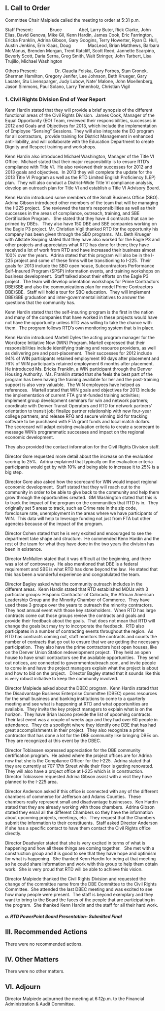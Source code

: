 ## I. Call to Order

Committee Chair Malpiede called the meeting to order at 5:31 p.m.

Staff Present:              Bruce              Abel, Larry Buter, Rick Clarke, John Elias, David Genova, Mike Gil, Kenn Hardin, James Cook, Eric Farrington, Ericka Franklin, Adrina Gibson, Gary Googins, Terry Howerter, Ryan D. Hull, Austin Jenkins, Erin Klaas, Doug              MacLeod, Brian Matthews, Barbara McManus, Brenden Morgan, Trent Ratcliff, Scott Reed, Jannette Scarpino, Beverly Scott, Daria Serna, Greg Smith, Walt Stringer, John Tarbert, Lisa Trujillo, Michael Washington

Others Present:               Dr. Claudia Folska, Gary Forbes, Stan Gronek, Sherman Hamilton, Gregory Jenifer, Lee Johnson, Beth Krueger, Gary Lasater, Stu Livensparger, Judy Lubow, Nate’ Malone, John Moellenberg, Jason Simmons, Paul Solano, Larry Tenenholz, Christian Vigil

### 1. Civil Rights Division End of Year Report

Kenn Hardin stated that they will provide a brief synopsis of the different functional areas of the Civil Rights Division.  James Cook, Manager of the Equal Opportunity (EO) Team, reviewed their responsibilities, successes in 2012 and Goals and Objectives for 2013, which include the implementation of Employee “Sensing” Sessions. They will also integrate the EO program for all contractors,  provide training for District Management in enhanced anti-liability, and will collaborate with the Education Department to create Dignity and Respect training and workshops.

Kenn Hardin also introduced Michael Washington, Manager of the Title VI Office.  Michael stated that their major responsibility is to ensure RTD’s compliance with Title VI.  He also reviewed their successes for 2012 and 2013 goals and objectives.  In 2013 they will complete the update for the 2013 Title VI Program as well as the RTD Limited English Proficiency (LEP) plan.  They will also conduct a District-Wide Title VI compliance analysis, develop an outreach plan for Title VI and establish a Title VI Advisory Board.

Kenn Hardin introduced some members of the Small Business Office (SBO).  Adrina Gibson introduced other members of the team that will be managing the I-225 project.  She reviewed the team’s responsibilities as well as their successes in the areas of compliance, outreach, training, and SBE Certification Program.   She stated that they have 4 contracts that can be primed by DBEs.   They also have 150 DBE and SBE companies working on the Eagle P3 project. Mr. Christian Vigil thanked RTD for the opportunity his company has been given through the SBO programs.  Ms. Beth Krueger with Allstate Swiping stated that they have also worked for the Eagle P3 and other projects and appreciates what RTD has done for them; they have received a lot of work from RTD and have increased their business almost 100% over the years.  Adrina stated that this program will also be in the I-225 project and some of these firms will be transitioning to I-225.  Their goals for 2013 include the SBO open house, Subcontractors Performance Self-Insured Program (SPSP) information events, and training workshops on business development.  Staff talked about their efforts on the Eagle P3 project.  The team will develop orientation workshops for Prime Contractors DBE/SBE and also the communications plan for model Prime Contractors DBE/SBE.  Staff will hold a tour for SBO education.  They will implement DBE/SBE graduation and inter-governmental initiatives to answer the questions that the community has.

Kenn Hardin stated that the self-insuring program is the first in the nation and many of the companies that have worked in these projects would have not have the opportunity unless RTD was willing to take the chance with them.  The program follows RTD’s own monitoring system that is in place.

Kenn Hardin introduced Martell Dyles the acting program manager for the Workforce Initiative Now (WIN) Program. Martell expressed that their responsibilities include identifying training and resource providers, as well as delivering pre and post-placement.  Their successes for 2012 include 94% of WIN participants retained employment 90 days after placement and 76% of WIN participants retained employment 6 months after placement.  He introduced Ms. Ericka Franklin, a WIN participant through the Denver Housing Authority.  Ms. Franklin stated that she feels the best part of the program has been having the training available for her and the post-training support is also very valuable.  The WIN employees have helped as references.   Martell stated that WIN goals and objectives for 2013 include the implementation of current FTA grant-funded training activities; implement group development seminars for win and network partners; coordinate with Denver Transit Operators and RTD for network partners’ orientation to transit job; finalize partner relationship with new four-year college partners; and release RFQ and secure winning bid for tracking software to be purchased with FTA grant funds and local match dollars.  The scorecard will adapt existing evaluation criteria to create a scorecard to message WIN’s programmatic successes and impact on the regional economic development.

They also provided the contact information for the Civil Rights Division staff.

Director Gore requested more detail about the increase on the evaluation scoring to 25%.  Adrina explained that typically on the evaluation criteria participants would get by with 10% and being able to increase it to 25% is a big step.

Director Gore also asked how the scorecard for WIN would impact regional economic development.  Staff stated that they will reach out to the community in order to be able to give back to the community and help them grow through the opportunities created.  GM Washington stated that this is to track the impact of the program on the communities that RTD is in.  They originally set 5 areas to track, such as Crime rate in the zip code, foreclosure rate, unemployment in the areas where we have participants of WIN.  This data will help to leverage funding not just from FTA but other agencies because of the impact of the program.

Director Cohen stated that he is very excited and encouraged to see the department take shape and structure.  He commended Kenn Hardin and the rest of the team for what they have done in the two years the division has been in existence.

Director McMullen stated that it was difficult at the beginning, and there was a lot of controversy.  He also mentioned that DBE is a federal requirement and SBE is what RTD has done beyond the law.  He stated that this has been a wonderful experience and congratulated the team.

Director Bagley asked what the community outreach includes in the different areas.  Kenn Hardin stated that RTD established MOUs with 3 particular groups: Hispanic Contractor of Colorado, the African American Leadership Group and the Minority Chamber of Commerce.  They have used these 3 groups over the years to outreach the minority contractors.  They host annual event with those key stakeholders.  When RTD has large contracts come out those groups review the contracts and goals and provide their feedback about the goals.  That does not mean that RTD will change the goals but may try to incorporate the feedback.  RTD also participates in a number of contracting events throughout the region.  As RTD has contracts coming out, staff monitors the contracts and counts the number of contracts that go out to ensure that we are getting the necessary participation.  They also have the prime contractors host open houses, like on the Denver Union Station redevelopment project.  They held an open house to have small contractors see the available opportunities.  They send out notices, are connected to governmentoutreach.com, and invite people to come in and have the project managers explain what the project is about and how to bid on the project.   Director Bagley stated that it sounds like this is very robust initiative to keep the community involved.

Director Malpiede asked about the DBEC program.  Kenn Hardin stated that the Disadvantage Business Enterprise Committee (DBEC) opens resources for the small business and banking institutions to come to a quarterly meeting and see what is happening at RTD and what opportunities are available.  They invite the key project managers to explain what is on the horizon.  They have Brian Iacono provide the list of upcoming contracts.  Their last event was a couple of weeks ago and they had over 60 people in attendance.  They do a spotlight where they identify one DBE that has had great accomplishments in their project.  They also recognize a prime contractor that has done a lot for the DBE community like bringing DBEs on.  They are recognized at this event by the DBEC.

Director Tobiassen expressed appreciation for the DBE community certification program.  He asked where the project offices are for Adrina now that she is the Compliance Officer for the I-225.  Adrina stated that they are currently at 707 17th Street while their floor is getting renovated.  They will also have a project office at I-225 which is in construction.  Director Tobiassen requested Adrina Gibson assist with a visit they have planned to the I-225 area.

Director Anderson asked if this office is connected with any of the different chambers of commerce for Jefferson and Adams Counties.  These chambers really represent small and disadvantage businesses.  Ken Hardin stated that they are already working with those chambers.  Adrina Gibson stated they email all the different Chambers so they have the information about upcoming projects, meetings, etc.  They request that the Chambers submit the information to their constituents.  Staff asked Director Anderson if she has a specific contact to have them contact the Civil Rights office directly.

Director Deadwyler stated that she is very excited in terms of what is happening and how all these things are coming together.   She met with a construction group and it is good to see that they have hope and optimism for what is happening.  She thanked Kenn Hardin for being at that meeting so he could share information and work with this group to help them obtain work.  She is very proud that RTD will be able to achieve this vision.

Director Malpiede thanked the Civil Rights Division and requested the change of the committee name from the DBE Committee to the Civil Rights Committee.  She attended the last DBEC meeting and was excited to see how many people were present.  The staff is beyond exemplary and they want to bring to the Board the faces of the people that are participating in the program.  She thanked Kenn Hardin and the staff for all their hard work.

##### a. RTD PowerPoint Board Presentation- Submitted Final

## III. Recommended Actions

There were no recommended actions.

## IV. Other Matters

There were no other matters.

## VI. Adjourn

Director Malpiede adjourned the meeting at 6:12p.m. to the Financial Administration & Audit Committee.
